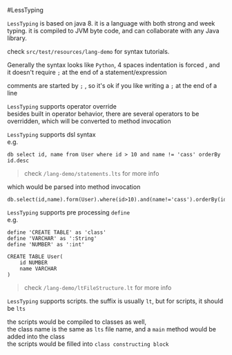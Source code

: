 #LessTyping

`LessTyping` is based on java 8. it is a language with both strong and week typing. it is compiled to JVM byte code, and can collaborate with any Java library.

check `src/test/resources/lang-demo` for syntax tutorials.

Generally the syntax looks like `Python`,  4 spaces indentation is forced , and it doesn't require `;` at the end of a statement/expression

comments are started by `;` , so it's ok if you like writing a `;` at the end of a line

`LessTyping` supports operator override  
besides built in operator behavior, there are several operators to be overridden, which will be converted to method invocation

`LessTyping` supports dsl syntax  
e.g.

    db select id, name from User where id > 10 and name != 'cass' orderBy id.desc
    
>check `/lang-demo/statements.lts` for more info
    
which would be parsed into method invocation

    db.select(id,name).form(User).where(id>10).and(name!='cass').orderBy(id.desc)
    
`LessTyping` supports pre processing `define`  
e.g.

    define 'CREATE TABLE' as 'class'
    define 'VARCHAR' as ':String'
    define 'NUMBER' as ':int'
    
    CREATE TABLE User(
        id NUMBER
        name VARCHAR
    )
   
>check `/lang-demo/ltFileStructure.lt` for more info

`LessTyping` supports scripts. the suffix is usually `lt`, but for scripts, it should be `lts`

the scripts would be compiled to classes as well,   
the class name is the same as `lts` file name, and a `main` method would be added into the class  
the scripts would be filled into `class constructing block`